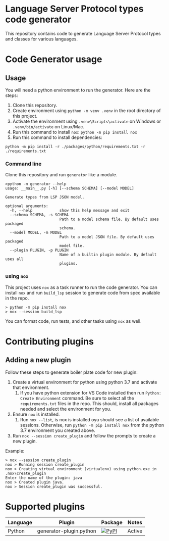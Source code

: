 # Language Server Protocol types code generator

This repository contains code to generate Language Server Protocol types and classes for various languages.

# Code Generator usage

## Usage

You will need a python environment to run the generator. Here are the steps:

1. Clone this repository.
2. Create environment using `python -m venv .venv` in the root directory of this project.
3. Activate the environment using `.venv\Scripts\activate` on Windows or `.venv/bin/activate` on Linux/Mac.
4. Run this command to install `nox`: `python -m pip install nox`
5. Run this command to install dependencies:

```
python -m pip install -r ./packages/python/requirements.txt -r ./requirements.txt
```

### Command line

Clone this repository and run `generator` like a module.

```console
>python -m generator --help
usage: __main__.py [-h] [--schema SCHEMA] [--model MODEL]

Generate types from LSP JSON model.

optional arguments:
  -h, --help            show this help message and exit
  --schema SCHEMA, -s SCHEMA
                        Path to a model schema file. By default uses packaged
                        schema.
  --model MODEL, -m MODEL
                        Path to a model JSON file. By default uses packaged
                        model file.
  --plugin PLUGIN, -p PLUGIN
                        Name of a builtin plugin module. By default uses all
                        plugins.
```

### using `nox`

This project uses `nox` as a task runner to run the code generator. You can install `nox` and run `build_lsp` session to generate code from spec available in the repo.

```console
> python -m pip install nox
> nox --session build_lsp
```

You can format code, run tests, and other tasks using `nox` as well.

# Contributing plugins

## Adding a new plugin

Follow these steps to generate boiler plate code for new plugin:

1. Create a virtual environment for python using python 3.7 and activate that environment.
    1. If you have python extension for VS Code installed then run `Python: Create Environment` command. Be sure to select all the `requirements.txt` files in the repo. This should, install all packages needed and select the environment for you.
1. Ensure `nox` is installed.
    1. Run `nox --list`, is nox is installed oyu should see a list of available sessions. Otherwise, run `python -m pip install nox` from the python 3.7 environment you created above.
1. Run `nox --session create_plugin` and follow the prompts to create a new plugin.

Example:

```console
> nox --session create_plugin
nox > Running session create_plugin
nox > Creating virtual environment (virtualenv) using python.exe in .nox\create_plugin
Enter the name of the plugin: java
nox > Created plugin java.
nox > Session create_plugin was successful.
```

# Supported plugins

| Language | Plugin                  | Package                                                                                             | Notes  |
| -------- | ----------------------- | --------------------------------------------------------------------------------------------------- | ------ |
| Python   | generator-plugin.python | [![PyPI](https://img.shields.io/pypi/v/lsprotocol?label=lsprotocol)](https://pypi.org/p/lsprotocol) | Active |
